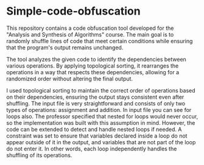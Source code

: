 # Simple-code-obfuscation

This repository contains a code obfuscation tool developed for the "Analysis and Synthesis of Algorithms" course. The main goal is to randomly shuffle lines of code that meet certain conditions while ensuring that the program's output remains unchanged.

The tool analyzes the given code to identify the dependencies between various operations. By applying topological sorting, it rearranges the operations in a way that respects these dependencies, allowing for a randomized order without altering the final output.

I used topological sorting to maintain the correct order of operations based on their dependencies, ensuring the output stays consistent even after shuffling. The input file is very straightforward and consists of only two types of operations: assignment and addition. In input file you can see for loops also. The professor specified that nested for loops would never occur, so the implementation was built with this assumption in mind. However, the code can be extended to detect and handle nested loops if needed. A constraint was set to ensure that variables declared inside a loop do not appear outside of it in the output, and variables that are not part of the loop do not enter it. In other words, each loop independently handles the shuffling of its operations.


